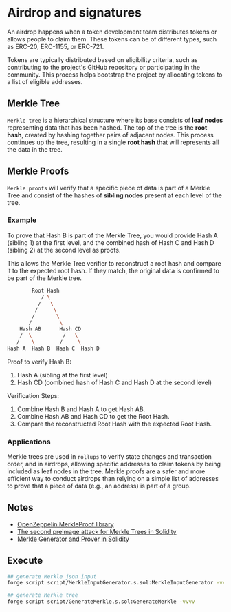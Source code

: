 # Airdrop and signatures

An airdrop happens when a token development team distributes tokens or allows people to claim them. These tokens can be of different types, such as ERC-20, ERC-1155, or ERC-721.

Tokens are typically distributed based on eligibility criteria, such as contributing to the project's GitHub repository or participating in the community. This process helps bootstrap the project by allocating tokens to a list of eligible addresses.

## Merkle Tree

`Merkle tree` is a hierarchical structure where its base consists of **leaf nodes** representing data that has been hashed. The top of the tree is the **root hash**, created by hashing together pairs of adjacent nodes. This process continues up the tree, resulting in a single **root hash** that will represents all the data in the tree.

## Merkle Proofs

`Merkle proofs` will verify that a specific piece of data is part of a Merkle Tree and consist of the hashes of **sibling nodes** present at each level of the tree.

### Example

To prove that Hash B is part of the Merkle Tree, you would provide Hash A (sibling 1) at the first level, and the combined hash of Hash C and Hash D (sibling 2) at the second level as proofs.

This allows the Merkle Tree verifier to reconstruct a root hash and compare it to the expected root hash. If they match, the original data is confirmed to be part of the Merkle tree.

```bash
        Root Hash
           / \
          /   \
         /     \
        /       \
       /         \
    Hash AB      Hash CD
    /  \          /   \
   /    \        /     \
Hash A  Hash B  Hash C  Hash D
```

Proof to verify Hash B:

1. Hash A (sibling at the first level)
2. Hash CD (combined hash of Hash C and Hash D at the second level)

Verification Steps:
1. Combine Hash B and Hash A to get Hash AB.
2. Combine Hash AB and Hash CD to get the Root Hash.
3. Compare the reconstructed Root Hash with the expected Root Hash.

### Applications

Merkle trees are used in `rollups` to verify state changes and transaction order, and in airdrops, allowing specific addresses to claim tokens by being included as leaf nodes in the tree. Merkle proofs are a safer and more efficient way to conduct airdrops than relying on a simple list of addresses to prove that a piece of data (e.g., an address) is part of a group.

## Notes

* [OpenZeppelin MerkleProof library](https://github.com/OpenZeppelin/openzeppelin-contracts/blob/dbb6104ce834628e473d2173bbc9d47f81a9eec3/contracts/utils/cryptography/MerkleProof.sol)
* [The second preimage attack for Merkle Trees in Solidity](https://www.rareskills.io/post/merkle-tree-second-preimage-attack)
* [Merkle Generator and Prover in Solidity](https://github.com/dmfxyz/murky)

## Execute

```bash
## generate Merkle json input
forge script script/MerkleInputGenerator.s.sol:MerkleInputGenerator -vvvv

## generate Merkle tree
forge script script/GenerateMerkle.s.sol:GenerateMerkle -vvvv
```
